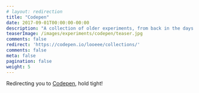 ```yaml
---
# layout: redirection
title: "Codepen"
date: 2017-09-01T00:00:00-00:00
description: "A collection of older experiments, from back in the days when I was experimenting with CSS animation, mainly using GSAP and Velocity.js. These are hosted on Codepen"
teaserImage: /images/experiments/codepen/teaser.jpg
comments: false
redirect: 'https://codepen.io/looeee/collections/'
comments: false
meta: false
pagination: false
weight: 5
---
```


<p>Redirecting you to <a href="https://codepen.io/looeee/collections/">Codepen</a>, hold tight!</p>